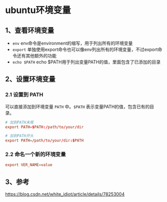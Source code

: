 # ubuntu环境变量

## 1、查看环境变量

- `env` env命令是environment的缩写，用于列出所有的环境变量
- `export` 单独使用export命令也可以像env列出所有的环境变量，不过export命令还有其他额外的功能
- `echo $PATH` echo $PATH用于列出变量PATH的值，里面包含了已添加的目录

## 2、设置环境变量

### 2.1 设置到 PATH

可以直接添加到环境变量 `PATH` 中。`$PATH` 表示变量PATH的值，包含已有的目录。

```conf
# 加到PATH末尾
export PATH=$PATH:/path/to/your/dir

# 加到PATH开头
export PATH=/path/to/your/dir:$PATH
```

### 2.2 命名一个新的环境变量

```conf
export VER_NAME=value
```

## 3、参考

https://blog.csdn.net/white_idiot/article/details/78253004  